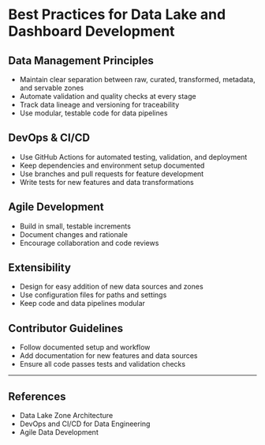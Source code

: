 # Best Practices for Data Lake and Dashboard Development

## Data Management Principles
- Maintain clear separation between raw, curated, transformed, metadata, and servable zones
- Automate validation and quality checks at every stage
- Track data lineage and versioning for traceability
- Use modular, testable code for data pipelines

## DevOps & CI/CD
- Use GitHub Actions for automated testing, validation, and deployment
- Keep dependencies and environment setup documented
- Use branches and pull requests for feature development
- Write tests for new features and data transformations

## Agile Development
- Build in small, testable increments
- Document changes and rationale
- Encourage collaboration and code reviews

## Extensibility
- Design for easy addition of new data sources and zones
- Use configuration files for paths and settings
- Keep code and data pipelines modular

## Contributor Guidelines
- Follow documented setup and workflow
- Add documentation for new features and data sources
- Ensure all code passes tests and validation checks

---

## References
- Data Lake Zone Architecture
- DevOps and CI/CD for Data Engineering
- Agile Data Development
